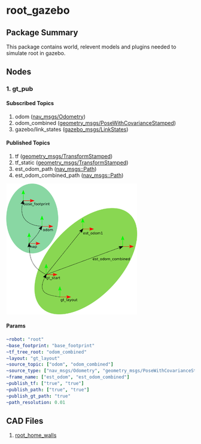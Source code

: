 # root_gazebo
## Package Summary
This package contains world, relevent models and plugins needed to simulate root in gazebo.
## Nodes

### 1. gt_pub

#### Subscribed Topics
1. odom ([nav_msgs/Odometry](http://docs.ros.org/en/melodic/api/nav_msgs/html/msg/Odometry.html))
2. odom_combined ([geometry_msgs/PoseWithCovarianceStamped](http://docs.ros.org/en/melodic/api/geometry_msgs/html/msg/PoseWithCovarianceStamped.html))
3. gazebo/link_states ([gazebo_msgs/LinkStates](http://docs.ros.org/en/jade/api/gazebo_msgs/html/msg/LinkStates.html))

#### Published Topics
1. tf ([geometry_msgs/TransformStamped](http://docs.ros.org/en/api/geometry_msgs/html/msg/TransformStamped.html))
2. tf_static ([geometry_msgs/TransformStamped](http://docs.ros.org/en/api/geometry_msgs/html/msg/TransformStamped.html))
3. est_odom_path ([nav_msgs::Path](http://docs.ros.org/en/melodic/api/nav_msgs/html/msg/Path.html))
4. est_odom_combined_path ([nav_msgs::Path](http://docs.ros.org/en/melodic/api/nav_msgs/html/msg/Path.html))

  <img width="350" height="350" src="doc/images/gt_pub_frames.png">

#### Params
```YAML
~robot: "root"
~base_footprint: "base_footprint"
~tf_tree_root: "odom_combined"
~layout: "gt_layout"
~source_topic: ["odom", "odom_combined"]
~source_type: ["nav_msgs/Odometry", "geometry_msgs/PoseWithCovarianceStamped"]
~frame_name: ["est_odom", "est_odom_combined"]
~publish_tf: ["true", "true"]
~publish_path: ["true", "true"]
~publish_gt_path: "true"
~path_resolution: 0.01
```
## CAD Files
1. [root_home_walls](https://cad.onshape.com/documents/1ba97690d0a1c133704d4455/w/76f740754467ef4f6a9192e8/e/b97d474cf5a4f5ae60470df4)
